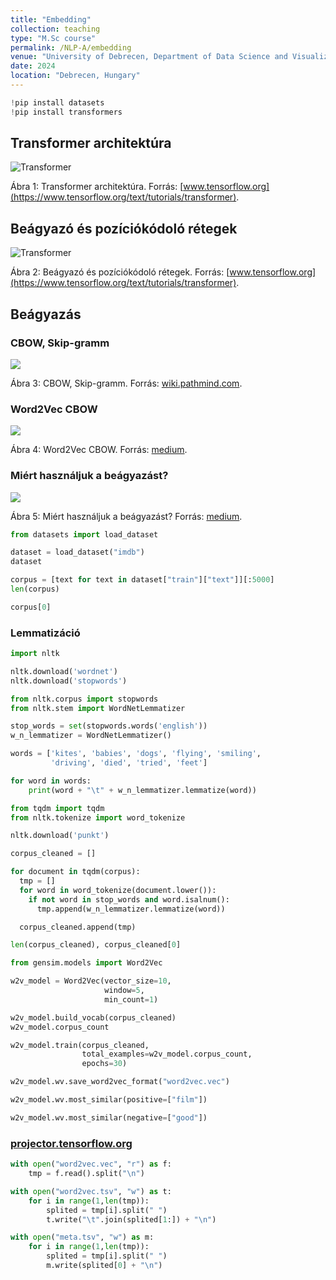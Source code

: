 ```yaml
---
title: "Embedding"
collection: teaching
type: "M.Sc course"
permalink: /NLP-A/embedding
venue: "University of Debrecen, Department of Data Science and Visualization"
date: 2024
location: "Debrecen, Hungary"
---
```


```python
!pip install datasets
!pip install transformers
```

## Transformer architektúra

<img src="https://www.tensorflow.org/images/tutorials/transformer/transformer.png" alt="Transformer">

Ábra 1: Transformer architektúra. Forrás: [www.tensorflow.org](https://www.tensorflow.org/text/tutorials/transformer).

## Beágyazó és pozíciókódoló rétegek

<img src="https://www.tensorflow.org/images/tutorials/transformer/PositionalEmbedding.png" alt="Transformer">

Ábra 2: Beágyazó és pozíciókódoló rétegek. Forrás: [www.tensorflow.org](https://www.tensorflow.org/text/tutorials/transformer).

## Beágyazás

### CBOW, Skip-gramm

<img src="https://wiki.pathmind.com/images/wiki/word2vec_diagrams.png">

Ábra 3: CBOW, Skip-gramm. Forrás: [wiki.pathmind.com](https://wiki.pathmind.com/images/wiki/word2vec_diagrams.png).

### Word2Vec CBOW

<img src="https://miro.medium.com/v2/resize:fit:1400/0*3DFDpaXoglalyB4c.png">

Ábra 4: Word2Vec CBOW. Forrás: [medium](https://miro.medium.com/v2/resize:fit:1400/0*3DFDpaXoglalyB4c.png).

### Miért használjuk a beágyazást?

<img src="https://miro.medium.com/v2/resize:fit:2000/1*SYiW1MUZul1NvL1kc1RxwQ.png">

Ábra 5: Miért használjuk a beágyazást? Forrás: [medium](https://miro.medium.com/v2/resize:fit:2000/1*SYiW1MUZul1NvL1kc1RxwQ.png).

```python
from datasets import load_dataset

dataset = load_dataset("imdb")
dataset
```

```python
corpus = [text for text in dataset["train"]["text"]][:5000]
len(corpus)
```

```python
corpus[0]
```

### Lemmatizáció

```python
import nltk

nltk.download('wordnet')
nltk.download('stopwords')
```

```python
from nltk.corpus import stopwords
from nltk.stem import WordNetLemmatizer

stop_words = set(stopwords.words('english'))
w_n_lemmatizer = WordNetLemmatizer()

words = ['kites', 'babies', 'dogs', 'flying', 'smiling',
         'driving', 'died', 'tried', 'feet']

for word in words:
    print(word + "\t" + w_n_lemmatizer.lemmatize(word))
```

```python
from tqdm import tqdm
from nltk.tokenize import word_tokenize

nltk.download('punkt')

corpus_cleaned = []

for document in tqdm(corpus):
  tmp = []
  for word in word_tokenize(document.lower()):
    if not word in stop_words and word.isalnum():
      tmp.append(w_n_lemmatizer.lemmatize(word))

  corpus_cleaned.append(tmp)
```

```python
len(corpus_cleaned), corpus_cleaned[0]
```

```python
from gensim.models import Word2Vec

w2v_model = Word2Vec(vector_size=10,
                     window=5,
                     min_count=1)
```

```python
w2v_model.build_vocab(corpus_cleaned)
w2v_model.corpus_count
```

```python
w2v_model.train(corpus_cleaned,
                total_examples=w2v_model.corpus_count,
                epochs=30)
```

```python
w2v_model.wv.save_word2vec_format("word2vec.vec")
```

```python
w2v_model.wv.most_similar(positive=["film"])
```

```python
w2v_model.wv.most_similar(negative=["good"])
```

### [projector.tensorflow.org](https://projector.tensorflow.org/)

```python
with open("word2vec.vec", "r") as f:
    tmp = f.read().split("\n")

with open("word2vec.tsv", "w") as t:
    for i in range(1,len(tmp)):
        splited = tmp[i].split(" ")
        t.write("\t".join(splited[1:]) + "\n")

with open("meta.tsv", "w") as m:
    for i in range(1,len(tmp)):
        splited = tmp[i].split(" ")
        m.write(splited[0] + "\n")
```